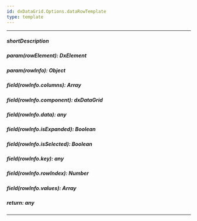 ```yaml
---
id: dxDataGrid.Options.dataRowTemplate
type: template
---
```

---
##### shortDescription
<!-- Description goes here -->

##### param(rowElement): DxElement
<!-- Description goes here -->

##### param(rowInfo): Object
<!-- Description goes here -->

##### field(rowInfo.columns): Array<dxDataGridColumn>
<!-- Description goes here -->

##### field(rowInfo.component): dxDataGrid
<!-- Description goes here -->

##### field(rowInfo.data): any
<!-- Description goes here -->

##### field(rowInfo.isExpanded): Boolean
<!-- Description goes here -->

##### field(rowInfo.isSelected): Boolean
<!-- Description goes here -->

##### field(rowInfo.key): any
<!-- Description goes here -->

##### field(rowInfo.rowIndex): Number
<!-- Description goes here -->

##### field(rowInfo.values): Array<any>
<!-- Description goes here -->

##### return: any
<!-- Description goes here -->

---
<!-- Description goes here -->